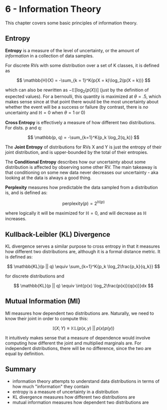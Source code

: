 # 6 - Information Theory

This chapter covers some basic principles of information theory.

## Entropy 

**Entropy** is a measure of the level of uncertainty, or the amount of *information* in a collection of data samples. 

For discrete RVs with some distribution over a set of K classes, it is defined as 

$$
\mathbb{H}(X) = -\sum_{k = 1}^K{p(X = k)\log_2(p(X = k))}
$$

which can also be rewritten as $-\mathbb{E}[\log_2(p(X))]$ (just by the definition of expected values). For a bernoulli, this quantity is maximized at $\theta = .5$, which makes sense since at that point there would be the most uncertainty about whether the event will be a success or failure (by contrast, there is *no* uncertainty and $\mathbb{H} = 0$ when $\theta = 1 \; \text{or} \; 0$)


**Cross Entropy** is effectively a measure of how different two distributions. For dists. p and q:

$$
\mathbb(p, q) = -\sum_{k=1}^K{p_k \log_2(q_k)}
$$

The **Joint Entropy** of distributions for RVs X and Y is just the entropy of their joint distribution, and is upper-bounded by the total of their entropies.

The **Conditional Entropy** describes how our uncertainty about some distribution is affected by observing some other RV. The main takeaway is that conditioning on some new data never decreases our uncertainty - aka looking at the data is always a good thing.

**Perplexity** measures how predictable the data sampled from a distribution is, and is defined as:

$$
\text{perplexity}(p) = 2^{\mathbb{H}(p)}
$$

where logically it will be maximized for $\mathbb{H} = 0$, and will decrease as $\mathbb{H}$ increases.

## Kullback-Leibler (KL) Divergence

KL divergence serves a similar purpose to cross entropy in that it measures how different two distributions are, although it is a formal distance metric. It is defined as:

$$
\mathbb{KL}(p || q) \equiv \sum_{k=1}^K{p_k \log_2\frac{p_k}{q_k}}
$$

for discrete distributions and 

$$
\mathbb{KL}(p || q) \equiv \int{p(x) \log_2\frac{p(x)}{q(x)}}dx
$$

## Mutual Information (MI)

MI measures how dependent two distributions are. Naturally, we need to know their joint in order to compute this:

$$
\mathbb{I}(X; Y) \equiv \mathbb{KL}(p(x, y) \; || \; p(x)p(y))
$$

It intuitively makes sense that a measure of dependence would involve computing how different the joint and multiplied marginals are. For independent distributions, there will be no difference, since the two are equal by definition.

## Summary

- information theory attempts to understand data distributions in terms of how much "information" they contain
- entropy is a measure of uncertainty in a distribution
- KL divergence measures how different two distributions are
- mutual information measures how dependent two distributions are
